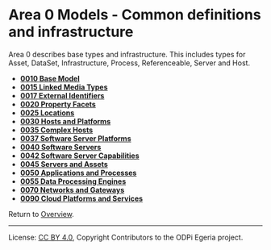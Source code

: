 <!-- SPDX-License-Identifier: CC-BY-4.0 -->
<!-- Copyright Contributors to the ODPi Egeria project. -->

# Area 0 Models - Common definitions and infrastructure

Area 0 describes base types and infrastructure.
This includes types for Asset, DataSet,
Infrastructure, Process, Referenceable, Server and Host.

* **[0010 Base Model](0010-Base-Model.md)**
* **[0015 Linked Media Types](0015-Linked-Media-Types.md)**
* **[0017 External Identifiers](0017-External-Identifiers.md)**
* **[0020 Property Facets](0020-Property-Facets.md)**
* **[0025 Locations](0025-Locations.md)**
* **[0030 Hosts and Platforms](0030-Hosts-and-Platforms.md)**
* **[0035 Complex Hosts](0035-Complex-Hosts.md)**
* **[0037 Software Server Platforms](0037-Software-Server-Platforms.md)**
* **[0040 Software Servers](0040-Software-Servers.md)**
* **[0042 Software Server Capabilities](0042-Software-Server-Capabilities.md)**
* **[0045 Servers and Assets](0045-Servers-and-Assets.md)**
* **[0050 Applications and Processes](0050-Applications-and-Processes.md)**
* **[0055 Data Processing Engines](0055-Data-Processing-Engines.md)**
* **[0070 Networks and Gateways](0070-Networks-and-Gateways.md)**
* **[0090 Cloud Platforms and Services](0090-Cloud-Platforms-and-Services.md)**


Return to [Overview](README.md).

----
License: [CC BY 4.0](https://creativecommons.org/licenses/by/4.0/),
Copyright Contributors to the ODPi Egeria project.